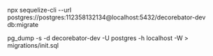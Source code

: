 npx sequelize-cli --url postgres://postgres:112358132134@localhost:5432/decorebator-dev  db:migrate


pg_dump -s  -d  decorebator-dev -U postgres -h localhost -W > migrations/init.sql
